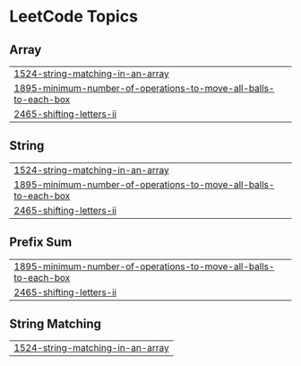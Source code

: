 

<!---LeetCode Topics Start-->
# LeetCode Topics
## Array
|  |
| ------- |
| [1524-string-matching-in-an-array](https://github.com/VeronicaRomany/LeetCodeSolutions/tree/master/1524-string-matching-in-an-array) |
| [1895-minimum-number-of-operations-to-move-all-balls-to-each-box](https://github.com/VeronicaRomany/LeetCodeSolutions/tree/master/1895-minimum-number-of-operations-to-move-all-balls-to-each-box) |
| [2465-shifting-letters-ii](https://github.com/VeronicaRomany/LeetCodeSolutions/tree/master/2465-shifting-letters-ii) |
## String
|  |
| ------- |
| [1524-string-matching-in-an-array](https://github.com/VeronicaRomany/LeetCodeSolutions/tree/master/1524-string-matching-in-an-array) |
| [1895-minimum-number-of-operations-to-move-all-balls-to-each-box](https://github.com/VeronicaRomany/LeetCodeSolutions/tree/master/1895-minimum-number-of-operations-to-move-all-balls-to-each-box) |
| [2465-shifting-letters-ii](https://github.com/VeronicaRomany/LeetCodeSolutions/tree/master/2465-shifting-letters-ii) |
## Prefix Sum
|  |
| ------- |
| [1895-minimum-number-of-operations-to-move-all-balls-to-each-box](https://github.com/VeronicaRomany/LeetCodeSolutions/tree/master/1895-minimum-number-of-operations-to-move-all-balls-to-each-box) |
| [2465-shifting-letters-ii](https://github.com/VeronicaRomany/LeetCodeSolutions/tree/master/2465-shifting-letters-ii) |
## String Matching
|  |
| ------- |
| [1524-string-matching-in-an-array](https://github.com/VeronicaRomany/LeetCodeSolutions/tree/master/1524-string-matching-in-an-array) |
<!---LeetCode Topics End-->